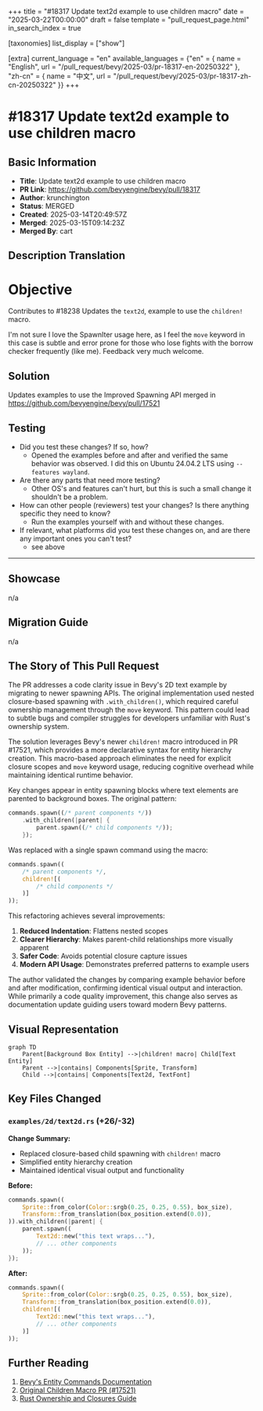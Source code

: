 +++
title = "#18317 Update text2d example to use children macro"
date = "2025-03-22T00:00:00"
draft = false
template = "pull_request_page.html"
in_search_index = true

[taxonomies]
list_display = ["show"]

[extra]
current_language = "en"
available_languages = {"en" = { name = "English", url = "/pull_request/bevy/2025-03/pr-18317-en-20250322" }, "zh-cn" = { name = "中文", url = "/pull_request/bevy/2025-03/pr-18317-zh-cn-20250322" }}
+++

# #18317 Update text2d example to use children macro

## Basic Information
- **Title**: Update text2d example to use children macro
- **PR Link**: https://github.com/bevyengine/bevy/pull/18317
- **Author**: krunchington
- **Status**: MERGED
- **Created**: 2025-03-14T20:49:57Z
- **Merged**: 2025-03-15T09:14:23Z
- **Merged By**: cart

## Description Translation
# Objective

Contributes to #18238
Updates the `text2d`, example to use the `children!` macro.

I'm not sure I love the SpawnIter usage here, as I feel the `move` keyword in this case is subtle and error prone for those who lose fights with the borrow checker frequently (like me).  Feedback very much welcome.

## Solution

Updates examples to use the Improved Spawning API merged in https://github.com/bevyengine/bevy/pull/17521

## Testing

- Did you test these changes? If so, how?
  - Opened the examples before and after and verified the same behavior was observed.  I did this on Ubuntu 24.04.2 LTS using `--features wayland`.
- Are there any parts that need more testing?
  - Other OS's and features can't hurt, but this is such a small change it shouldn't be a problem.
- How can other people (reviewers) test your changes? Is there anything specific they need to know?
  - Run the examples yourself with and without these changes.
- If relevant, what platforms did you test these changes on, and are there any important ones you can't test?
  - see above

---

## Showcase

n/a

## Migration Guide

n/a

## The Story of This Pull Request

The PR addresses a code clarity issue in Bevy's 2D text example by migrating to newer spawning APIs. The original implementation used nested closure-based spawning with `.with_children()`, which required careful ownership management through the `move` keyword. This pattern could lead to subtle bugs and compiler struggles for developers unfamiliar with Rust's ownership system.

The solution leverages Bevy's newer `children!` macro introduced in PR #17521, which provides a more declarative syntax for entity hierarchy creation. This macro-based approach eliminates the need for explicit closure scopes and `move` keyword usage, reducing cognitive overhead while maintaining identical runtime behavior.

Key changes appear in entity spawning blocks where text elements are parented to background boxes. The original pattern:

```rust
commands.spawn((/* parent components */))
    .with_children(|parent| {
        parent.spawn((/* child components */));
    });
```

Was replaced with a single spawn command using the macro:

```rust
commands.spawn((
    /* parent components */,
    children![(
        /* child components */
    )]
));
```

This refactoring achieves several improvements:
1. **Reduced Indentation**: Flattens nested scopes
2. **Clearer Hierarchy**: Makes parent-child relationships more visually apparent
3. **Safer Code**: Avoids potential closure capture issues
4. **Modern API Usage**: Demonstrates preferred patterns to example users

The author validated the changes by comparing example behavior before and after modification, confirming identical visual output and interaction. While primarily a code quality improvement, this change also serves as documentation update guiding users toward modern Bevy patterns.

## Visual Representation

```mermaid
graph TD
    Parent[Background Box Entity] -->|children! macro| Child[Text Entity]
    Parent -->|contains| Components[Sprite, Transform]
    Child -->|contains| Components[Text2d, TextFont]
```

## Key Files Changed

### `examples/2d/text2d.rs` (+26/-32)

**Change Summary:**
- Replaced closure-based child spawning with `children!` macro
- Simplified entity hierarchy creation
- Maintained identical visual output and functionality

**Before:**
```rust
commands.spawn((
    Sprite::from_color(Color::srgb(0.25, 0.25, 0.55), box_size),
    Transform::from_translation(box_position.extend(0.0)),
)).with_children(|parent| {
    parent.spawn((
        Text2d::new("this text wraps..."),
        // ... other components
    ));
});
```

**After:**
```rust
commands.spawn((
    Sprite::from_color(Color::srgb(0.25, 0.25, 0.55), box_size),
    Transform::from_translation(box_position.extend(0.0)),
    children![(
        Text2d::new("this text wraps..."),
        // ... other components
    )]
));
```

## Further Reading

1. [Bevy's Entity Commands Documentation](https://docs.rs/bevy/latest/bevy/ecs/system/struct.Commands.html)
2. [Original Children Macro PR (#17521)](https://github.com/bevyengine/bevy/pull/17521)
3. [Rust Ownership and Closures Guide](https://doc.rust-lang.org/book/ch13-01-closures.html)
